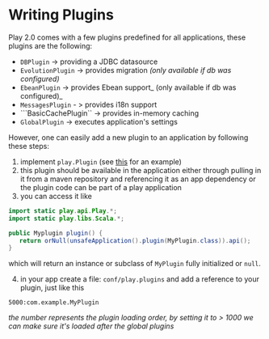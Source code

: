 # Writing Plugins

Play 2.0 comes with a few plugins predefined for all applications, these plugins are the following: 

* ```DBPlugin``` -> providing a JDBC datasource
* ```EvolutionPlugin``` -> provides migration  _(only available if db was configured)_
* ```EbeanPlugin``` -> provides Ebean support_ (only available if db was configured)_
* ```MessagesPlugin``` - > provides i18n support
* ```BasicCachePlugin`` -> provides in-memory caching
* ```GlobalPlugin``` -> executes application's settings

However, one can easily add a new plugin to an application by following these steps:

1. implement ```play.Plugin``` (see [this](https://github.com/playframework/Play20/blob/master/framework/play/src/main/java/play/db/ebean/EbeanPlugin.java) for an example)
2. this plugin should be available in the application either through pulling in it from a maven repository and referencing it
as an app dependency or the plugin code can be part of a play application
3. you can access it like 

```java
import static play.api.Play.*;
import static play.libs.Scala.*;

public Myplugin plugin() {
   return orNull(unsafeApplication().plugin(MyPlugin.class)).api();
}
``` 
which will return an instance or subclass of ```MyPlugin``` fully initialized or ```null```. 

4. in your app create a file: ```conf/play.plugins``` 
and add a reference to your plugin, just like this 

```5000:com.example.MyPlugin```

_the number represents the plugin loading order, by setting it to > 1000 we can make sure it's loaded after the global plugins_
